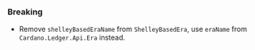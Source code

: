 ### Breaking

- Remove `shelleyBasedEraName` from `ShelleyBasedEra`, use `eraName` from
  `Cardano.Ledger.Api.Era` instead.

